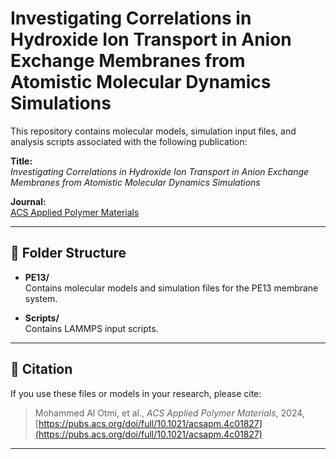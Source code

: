 # Investigating Correlations in Hydroxide Ion Transport in Anion Exchange Membranes from Atomistic Molecular Dynamics Simulations

This repository contains molecular models, simulation input files, and analysis scripts associated with the following publication:

**Title:**  
*Investigating Correlations in Hydroxide Ion Transport in Anion Exchange Membranes from Atomistic Molecular Dynamics Simulations*

**Journal:**  
[ACS Applied Polymer Materials](https://pubs.acs.org/doi/full/10.1021/acsapm.4c01827)

---

## 📂 Folder Structure

- **PE13/**  
  Contains molecular models and simulation files for the PE13 membrane system.

- **Scripts/**  
  Contains LAMMPS input scripts.

---

## 📑 Citation

If you use these files or models in your research, please cite:

> Mohammed Al Otmi, et al., *ACS Applied Polymer Materials*, 2024, [https://pubs.acs.org/doi/full/10.1021/acsapm.4c01827](https://pubs.acs.org/doi/full/10.1021/acsapm.4c01827)

---

